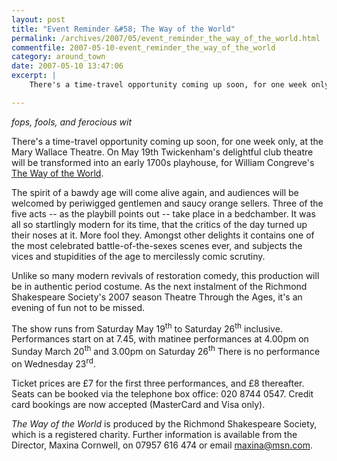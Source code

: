 ```yaml
---
layout: post
title: "Event Reminder &#58; The Way of the World"
permalink: /archives/2007/05/event_reminder_the_way_of_the_world.html
commentfile: 2007-05-10-event_reminder_the_way_of_the_world
category: around_town
date: 2007-05-10 13:47:06
excerpt: |
    There's a time-travel opportunity coming up soon, for one week only, at the Mary Wallace Theatre. On May 19th Twickenham's delightful club theatre will be transformed into an early 1700s playhouse, for William Congreve's <a href="https://stmargarets.london/event/Play/200705100745.">The Way of the World</a>

---
```


*fops, fools, and ferocious wit*

There's a time-travel opportunity coming up soon, for one week only, at the Mary Wallace Theatre. On May 19th Twickenham's delightful club theatre will be transformed into an early 1700s playhouse, for William Congreve's [The Way of the World](/event/Play/200705100745).

The spirit of a bawdy age will come alive again, and audiences will be welcomed by periwigged gentlemen and saucy orange sellers. Three of the five acts -- as the playbill points out -- take place in a bedchamber. It was all so startlingly modern for its time, that the critics of the day turned up their noses at it. More fool they. Amongst other delights it contains one of the most celebrated battle-of-the-sexes scenes ever, and subjects the vices and stupidities of the age to mercilessly comic scrutiny.

Unlike so many modern revivals of restoration comedy, this production will be in authentic period costume. As the next instalment of the Richmond Shakespeare Society's 2007 season Theatre Through the Ages, it's an evening of fun not to be missed.

The show runs from Saturday May 19<sup>th</sup> to Saturday 26<sup>th</sup> inclusive. Performances start on at 7.45, with matinee performances at 4.00pm on Sunday March 20<sup>th</sup> and 3.00pm on Saturday 26<sup>th</sup> There is no performance on Wednesday 23<sup>rd</sup>.

Ticket prices are £7 for the first three performances, and £8 thereafter. Seats can be booked via the telephone box office: 020 8744 0547. Credit card bookings are now accepted (MasterCard and Visa only).

*The Way of the World* is produced by the Richmond Shakespeare Society, which is a registered charity. Further information is available from the Director, Maxina Cornwell, on 07957 616 474 or email <maxina@msn.com>.
